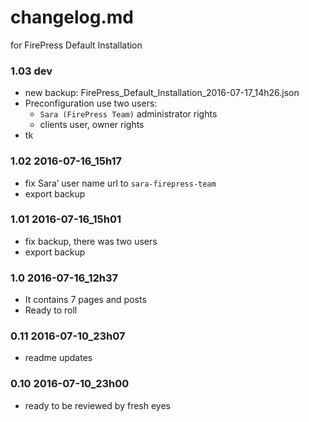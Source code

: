 # changelog.md 
for FirePress Default Installation

### 1.03 dev
- new backup: FirePress_Default_Installation_2016-07-17_14h26.json
- Preconfiguration use two users: 
	- `Sara (FirePress Team)` administrator rights
	- clients user, owner rights
- tk

### 1.02 2016-07-16_15h17
- fix Sara’ user name url to `sara-firepress-team`
- export backup

### 1.01 2016-07-16_15h01
- fix backup, there was two users
- export backup

### 1.0 2016-07-16_12h37
- It contains 7 pages and posts
- Ready to roll

### 0.11 2016-07-10_23h07
- readme updates

### 0.10 2016-07-10_23h00
- ready to be reviewed by fresh eyes